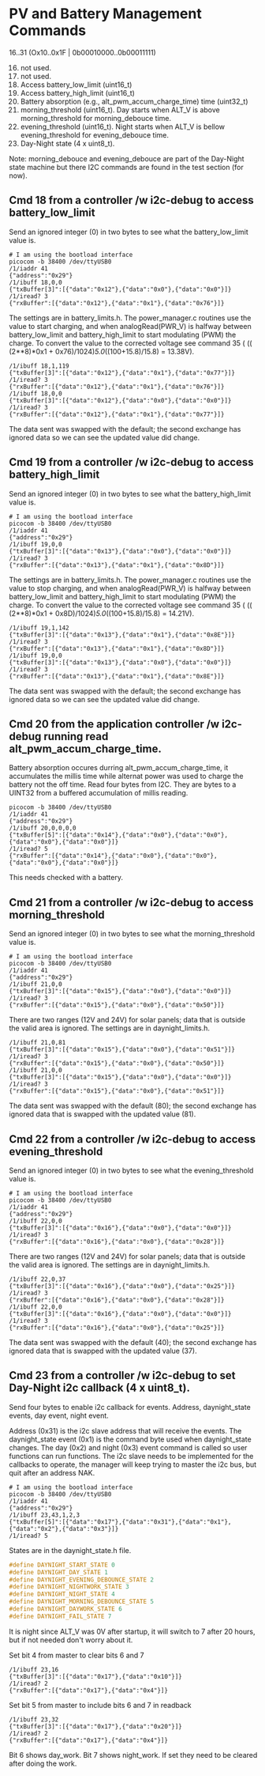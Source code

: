 # PV and Battery Management Commands

16..31 (Ox10..0x1F | 0b00010000..0b00011111)

16. not used.
17. not used.
18. Access battery_low_limit (uint16_t)
19. Access battery_high_limit (uint16_t)
20. Battery absorption (e.g., alt_pwm_accum_charge_time) time (uint32_t)
21. morning_threshold (uint16_t). Day starts when ALT_V is above morning_threshold for morning_debouce time.
22. evening_threshold (uint16_t). Night starts when ALT_V is bellow evening_threshold for evening_debouce time.
23. Day-Night state (4 x uint8_t).

Note: morning_debouce and evening_debouce are part of the Day-Night state machine but there I2C commands are found in the test section (for now).

## Cmd 18 from a controller /w i2c-debug to access battery_low_limit

Send an ignored integer (0) in two bytes to see what the battery_low_limit value is.

``` 
# I am using the bootload interface 
picocom -b 38400 /dev/ttyUSB0
/1/iaddr 41
{"address":"0x29"}
/1/ibuff 18,0,0
{"txBuffer[3]":[{"data":"0x12"},{"data":"0x0"},{"data":"0x0"}]}
/1/iread? 3
{"rxBuffer":[{"data":"0x12"},{"data":"0x1"},{"data":"0x76"}]}
```

The settings are in battery_limits.h. The power_manager.c routines use the value to start charging, and when analogRead(PWR_V) is halfway between battery_low_limit and battery_high_limit to start modulating (PWM) the charge. To convert the value to the corrected voltage see command 35 ( (( (2**8)*0x1 + 0x76)/1024)*5.0*((100+15.8)/15.8) = 13.38V).

``` 
/1/ibuff 18,1,119
{"txBuffer[3]":[{"data":"0x12"},{"data":"0x1"},{"data":"0x77"}]}
/1/iread? 3
{"rxBuffer":[{"data":"0x12"},{"data":"0x1"},{"data":"0x76"}]}
/1/ibuff 18,0,0
{"txBuffer[3]":[{"data":"0x12"},{"data":"0x0"},{"data":"0x0"}]}
/1/iread? 3
{"rxBuffer":[{"data":"0x12"},{"data":"0x1"},{"data":"0x77"}]}
```

The data sent was swapped with the default; the second exchange has ignored data so we can see the updated value did change.


## Cmd 19 from a controller /w i2c-debug to access battery_high_limit

Send an ignored integer (0) in two bytes to see what the battery_high_limit value is.

``` 
# I am using the bootload interface 
picocom -b 38400 /dev/ttyUSB0
/1/iaddr 41
{"address":"0x29"}
/1/ibuff 19,0,0
{"txBuffer[3]":[{"data":"0x13"},{"data":"0x0"},{"data":"0x0"}]}
/1/iread? 3
{"rxBuffer":[{"data":"0x13"},{"data":"0x1"},{"data":"0x8D"}]}
```

The settings are in battery_limits.h. The power_manager.c routines use the value to stop charging, and when analogRead(PWR_V) is halfway between battery_low_limit and battery_high_limit to start modulating (PWM) the charge. To convert the value to the corrected voltage see command 35 ( (( (2**8)*0x1 + 0x8D)/1024)*5.0*((100+15.8)/15.8) = 14.21V).

``` 
/1/ibuff 19,1,142
{"txBuffer[3]":[{"data":"0x13"},{"data":"0x1"},{"data":"0x8E"}]}
/1/iread? 3
{"rxBuffer":[{"data":"0x13"},{"data":"0x1"},{"data":"0x8D"}]}
/1/ibuff 19,0,0
{"txBuffer[3]":[{"data":"0x13"},{"data":"0x0"},{"data":"0x0"}]}
/1/iread? 3
{"rxBuffer":[{"data":"0x13"},{"data":"0x1"},{"data":"0x8E"}]}
```

The data sent was swapped with the default; the second exchange has ignored data so we can see the updated value did change.


## Cmd 20 from the application controller /w i2c-debug running read alt_pwm_accum_charge_time.

Battery absorption occures durring alt_pwm_accum_charge_time, it accumulates the millis time while alternat power was used to charge the battery not the off time. Read four bytes from I2C. They are bytes to a UINT32 from a buffered accumulation of millis reading.

``` 
picocom -b 38400 /dev/ttyUSB0
/1/iaddr 41
{"address":"0x29"}
/1/ibuff 20,0,0,0,0
{"txBuffer[5]":[{"data":"0x14"},{"data":"0x0"},{"data":"0x0"},{"data":"0x0"},{"data":"0x0"}]}
/1/iread? 5
{"rxBuffer":[{"data":"0x14"},{"data":"0x0"},{"data":"0x0"},{"data":"0x0"},{"data":"0x0"}]}
``` 

This needs checked with a battery.


## Cmd 21 from a controller /w i2c-debug to access morning_threshold

Send an ignored integer (0) in two bytes to see what the morning_threshold value is.

``` 
# I am using the bootload interface 
picocom -b 38400 /dev/ttyUSB0
/1/iaddr 41
{"address":"0x29"}
/1/ibuff 21,0,0
{"txBuffer[3]":[{"data":"0x15"},{"data":"0x0"},{"data":"0x0"}]}
/1/iread? 3
{"rxBuffer":[{"data":"0x15"},{"data":"0x0"},{"data":"0x50"}]}
```

There are two ranges (12V and 24V) for solar panels; data that is outside the valid area is ignored. The settings are in daynight_limits.h. 

``` 
/1/ibuff 21,0,81
{"txBuffer[3]":[{"data":"0x15"},{"data":"0x0"},{"data":"0x51"}]}
/1/iread? 3
{"rxBuffer":[{"data":"0x15"},{"data":"0x0"},{"data":"0x50"}]}
/1/ibuff 21,0,0
{"txBuffer[3]":[{"data":"0x15"},{"data":"0x0"},{"data":"0x0"}]}
/1/iread? 3
{"rxBuffer":[{"data":"0x15"},{"data":"0x0"},{"data":"0x51"}]}
```

The data sent was swapped with the default (80); the second exchange has ignored data that is swapped with the updated value (81).


## Cmd 22 from a controller /w i2c-debug to access evening_threshold

Send an ignored integer (0) in two bytes to see what the evening_threshold value is.

``` 
# I am using the bootload interface 
picocom -b 38400 /dev/ttyUSB0
/1/iaddr 41
{"address":"0x29"}
/1/ibuff 22,0,0
{"txBuffer[3]":[{"data":"0x16"},{"data":"0x0"},{"data":"0x0"}]}
/1/iread? 3
{"rxBuffer":[{"data":"0x16"},{"data":"0x0"},{"data":"0x28"}]}
```

There are two ranges (12V and 24V) for solar panels; data that is outside the valid area is ignored. The settings are in daynight_limits.h. 

``` 
/1/ibuff 22,0,37
{"txBuffer[3]":[{"data":"0x16"},{"data":"0x0"},{"data":"0x25"}]}
/1/iread? 3
{"rxBuffer":[{"data":"0x16"},{"data":"0x0"},{"data":"0x28"}]}
/1/ibuff 22,0,0
{"txBuffer[3]":[{"data":"0x16"},{"data":"0x0"},{"data":"0x0"}]}
/1/iread? 3
{"rxBuffer":[{"data":"0x16"},{"data":"0x0"},{"data":"0x25"}]}
```

The data sent was swapped with the default (40); the second exchange has ignored data that is swapped with the updated value (37).


## Cmd 23 from a controller /w i2c-debug to set Day-Night i2c callback (4 x uint8_t).

Send four bytes to enable i2c callback for events. Address, daynight_state events, day event, night event. 

Address (0x31) is the i2c slave address that will receive the events. The daynight_state event (0x1) is the command byte used when daynight_state changes. The day (0x2) and night (0x3) event command is called so user functions can run functions.  The i2c slave needs to be implemented for the callbacks to operate, the manager will keep trying to master the i2c bus, but quit after an address NAK. 

``` 
# I am using the bootload interface 
picocom -b 38400 /dev/ttyUSB0
/1/iaddr 41
{"address":"0x29"}
/1/ibuff 23,43,1,2,3
{"txBuffer[5]":[{"data":"0x17"},{"data":"0x31"},{"data":"0x1"},{"data":"0x2"},{"data":"0x3"}]}
/1/iread? 5

```

States are in the daynight_state.h file.

``` C
#define DAYNIGHT_START_STATE 0
#define DAYNIGHT_DAY_STATE 1
#define DAYNIGHT_EVENING_DEBOUNCE_STATE 2
#define DAYNIGHT_NIGHTWORK_STATE 3
#define DAYNIGHT_NIGHT_STATE 4
#define DAYNIGHT_MORNING_DEBOUNCE_STATE 5
#define DAYNIGHT_DAYWORK_STATE 6
#define DAYNIGHT_FAIL_STATE 7
```

It is night since ALT_V was 0V after startup, it will switch to 7 after 20 hours, but if not needed don't worry about it. 

Set bit 4 from master to clear bits 6 and 7

``` 
/1/ibuff 23,16
{"txBuffer[3]":[{"data":"0x17"},{"data":"0x10"}]}
/1/iread? 2
{"rxBuffer":[{"data":"0x17"},{"data":"0x4"}]}
```

Set bit 5 from master to include bits 6 and 7 in readback

```
/1/ibuff 23,32
{"txBuffer[3]":[{"data":"0x17"},{"data":"0x20"}]}
/1/iread? 2
{"rxBuffer":[{"data":"0x17"},{"data":"0x4"}]}
```

Bit 6 shows day_work. Bit 7 shows night_work. If set they need to be cleared after doing the work.
